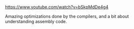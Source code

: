 https://www.youtube.com/watch?v=bSkpMdDe4g4

Amazing optimizations done by the compilers, and a bit about understanding assembly code.